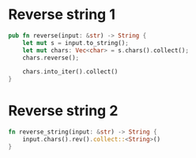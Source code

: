 # Reverse string 1
```rust
pub fn reverse(input: &str) -> String {
    let mut s = input.to_string();
    let mut chars: Vec<char> = s.chars().collect();
    chars.reverse();

    chars.into_iter().collect()
}
```

# Reverse string 2
```rust
fn reverse_string(input: &str) -> String {
    input.chars().rev().collect::<String>()
}
```
